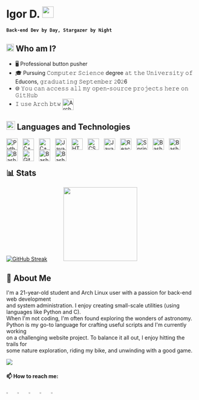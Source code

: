 # Igor D. <img src="https://media.giphy.com/media/WUlplcMpOCEmTGBtBW/giphy.gif" width="30">

**`Back-end Dev by Day, Stargazer by Night`**

## <img alt="GIF" src="https://github.com/TheDudeThatCode/TheDudeThatCode/blob/master/Assets/hmm.gif" width="20" /> Who am I?
- 🖥  Professional button pusher
- 🎓 Pursuing 𝙲𝚘𝚖𝚙𝚞𝚝𝚎𝚛 𝚂𝚌𝚒𝚎𝚗𝚌𝚎 degree 𝚊𝚝 𝚝𝚑𝚎 𝚄𝚗𝚒𝚟𝚎𝚛𝚜𝚒𝚝𝚢 𝚘𝚏 Educons, 𝚐𝚛𝚊𝚍𝚞𝚊𝚝𝚒𝚗𝚐 𝚂𝚎𝚙𝚝𝚎𝚖𝚋𝚎𝚛 𝟸0𝟸6
- 🌐 𝚈𝚘𝚞 𝚌𝚊𝚗 𝚊𝚌𝚌𝚎𝚜𝚜 𝚊𝚕𝚕 𝚖𝚢 𝚘𝚙𝚎𝚗-𝚜𝚘𝚞𝚛𝚌𝚎 𝚙𝚛𝚘𝚓𝚎𝚌𝚝𝚜 𝚑𝚎𝚛𝚎 𝚘𝚗 𝙶𝚒𝚝𝙷𝚞𝚋 <!-- 𝚘𝚛 𝚘𝚗 𝚝𝚑𝚎  [𝙰𝚄𝚁](https://aur.archlinux.org/packages/?SeB=#) -->
- 𝙸 𝚞𝚜𝚎 𝙰𝚛𝚌𝚑 𝚋𝚝𝚠 [<img src="https://raw.githubusercontent.com/Raymo111/Raymo111/master/socials/arch.svg" height="30em" align="center" alt="Arch Linux Logo" title="Arch Linux Logo"/>](https://archlinux.org/)
<!-- - 💼 𝚁𝚞𝚗𝚗𝚒𝚗𝚐 [𝚘𝚙𝚎𝚗 𝚜𝚘𝚞𝚛𝚌𝚎](https://github.com/#) -->
<!-- Social icons section -->

## <img src = "https://media1.giphy.com/media/JZ40cnfnN11KycrvMF/giphy.gif?cid=ecf05e47a0n3gi1bfqntqmob8g9aid1oyj2wr3ds3mg700bl&rid=giphy.gif" width = '23' /> Languages and Technologies

<!-- ### Languages -->
<img align="left" alt="Python" width="30px" style="padding-right:10px;" src="https://cdn.jsdelivr.net/gh/devicons/devicon/icons/python/python-plain.svg" />
<img align="left" alt="C++" width="30px" style="padding-right:10px;" src="https://cdn.jsdelivr.net/gh/devicons/devicon/icons/cplusplus/cplusplus-original.svg" />
<img align="left" alt="C++" width="30px" style="padding-right:10px;" src="https://cdn.jsdelivr.net/gh/devicons/devicon/icons/c/c-plain.svg" />
<img align="left" alt="Java" width="30px" style="padding-right:10px;" src="https://cdn.jsdelivr.net/gh/devicons/devicon/icons/java/java-original.svg"/>
<img align="left" alt="HTML" width="30px" style="padding-right:10px;" src="https://cdn.jsdelivr.net/gh/devicons/devicon/icons/html5/html5-plain.svg" />
<img align="left" alt="CSS" width="30px" style="padding-right:10px;" src="https://cdn.jsdelivr.net/gh/devicons/devicon/icons/css3/css3-plain.svg" />
<img align="left" alt="JavaScript" width="30px" style="padding-right:10px;" src="https://cdn.jsdelivr.net/gh/devicons/devicon/icons/javascript/javascript-plain.svg" />
<img align="left" alt="React" width="30px" style="padding-right:10px;" src="https://cdn.jsdelivr.net/gh/devicons/devicon/icons/react/react-original.svg" />

<!-- ### Technologies -->
<img align="left" alt="Spring" width="30px" style="padding-right:10px;" src="https://cdn.jsdelivr.net/gh/devicons/devicon/icons/django/django-plain.svg" />
<img align="left" alt="Bash" width="30px" style="padding-right:10px;" src="https://cdn.jsdelivr.net/gh/devicons/devicon/icons/flask/flask-original.svg" />
<img align="left" alt="Bash" width="30px" style="padding-right:10px;" src="https://cdn.jsdelivr.net/gh/devicons/devicon/icons/sqlite/sqlite-original.svg" />
<img align="left" alt="Bash" width="30px" style="padding-right:10px;" src="https://cdn.jsdelivr.net/gh/devicons/devicon/icons/postgresql/postgresql-original.svg" />
<img align="left" alt="Git" width="30px" style="padding-right:10px;" src="https://cdn.jsdelivr.net/gh/devicons/devicon/icons/git/git-original.svg" />
<!-- <img align="left" alt="GitHub" width="30px" style="padding-right:10px;" src="https://cdn.jsdelivr.net/gh/devicons/devicon/icons/github/github-original.svg" /> -->
<img align="left" alt="Bash" width="30px" style="padding-right:10px;" src="https://cdn.jsdelivr.net/gh/devicons/devicon/icons/linux/linux-original.svg" />
<img align="left" alt="Bash" width="30px" style="padding-right:10px;" src="https://cdn.jsdelivr.net/gh/devicons/devicon/icons/bash/bash-original.svg" />
<br>  
  
<!-- [![Igor D's GitHub stats](https://github-readme-stats.vercel.app/api?username=IgorD-lab)](https://github.com/anuraghazra/github-readme-stats) -->
&nbsp;
&nbsp;
&nbsp;

## 📊 Stats
[![GitHub Streak](https://streak-stats.demolab.com?user=IgorD-lab&theme=dark)](https://git.io/streak-stats)
&nbsp; &nbsp; &nbsp; &nbsp; &nbsp; <img src="https://github.com/IgorD-lab/IgorD-lab/blob/c3189e00fa769419c89a1d454dc6f449db32664d/assets/games.gif" width="195">  

## :milky_way: About Me
I'm a 21-year-old student and Arch Linux user with a passion for back-end web development  
and system administration. I enjoy creating small-scale utilities (using languages like Python and C).  
When I'm not coding, I'm often found exploring the wonders of astronomy.  
Python is my go-to language for crafting useful scripts and I'm currently working  
on a challenging website project. To balance it all out, I enjoy hitting the trails for  
some nature exploration, riding my bike, and unwinding with a good game.

![](https://komarev.com/ghpvc/?username=IgorD-lab&style=flat-square&abbreviated=true&base=1000)

#### 📫 How to reach me:
  
  [<img src="https://upload.wikimedia.org/wikipedia/commons/8/83/Steam_icon_logo.svg" width="3.5%"/>](https://steamcommunity.com/id/tradeban76561198448174051/)  &nbsp; [<img src="https://github.com/sciencepal/sciencepal/blob/master/assets/discord-round.svg" width="3.5%"/>](https://discord.com/users/.iii_iii) <!-- &nbsp; [<img src="https://img.icons8.com/color/48/000000/twitter.png" width="3.5%"/>](https://twitter.com/username) --> &nbsp; [<img src="https://img.icons8.com/color/48/000000/linkedin.png" width="3.5%"/>](https://www.linkedin.com/in/igor-dobric/) <!-- &nbsp; [<img src="https://img.icons8.com/fluent/48/000000/facebook-new.png" width="3.5%"/>](https://www.facebook.com/aditya.pal23/) --> &nbsp; [<img src="https://img.icons8.com/fluent/48/000000/instagram-new.png" width="3.5%"/>](https://www.instagram.com/igord_03/)  &nbsp; <a href="mailto:igordobricc@gmail.com"> <img src="https://img.icons8.com/fluent/48/000000/gmail.png" width="3.5%"/>




<!--[website]: https://.com -->
